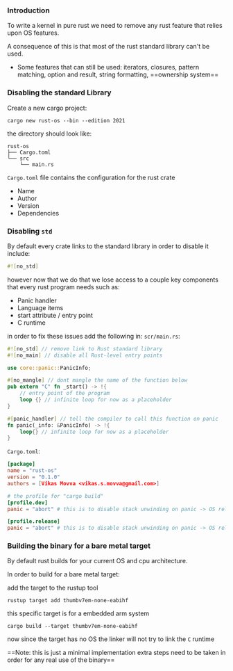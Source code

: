

### Introduction
To write a kernel in pure rust we need to remove any rust feature that relies upon OS features.

A consequence of this is that most of the rust standard library can't be used.
- Some features that can still be used: iterators, closures, pattern matching, option and result, string formatting,  ==ownership system==

### Disabling the standard Library
Create a new cargo project:
```shell
cargo new rust-os --bin --edition 2021
```

the directory should look like:
```
rust-os
├── Cargo.toml
└── src
    └── main.rs
```

`Cargo.toml` file contains the configuration for the rust crate
- Name
- Author
- Version
- Dependencies

### Disabling `std`
By default every crate links to the standard library in order to disable it include:
```rust
#![no_std]
```

however now that we do that we lose access to a couple key components that every rust program needs such as:
- Panic handler
- Language items
- start attribute / entry point
- C runtime

in order to fix these issues add the following in:
`scr/main.rs`:
```Rust
#![no_std] // remove link to Rust standard library
#![no_main] // disable all Rust-level entry points

use core::panic::PanicInfo;

#[no_mangle] // dont mangle the name of the function below
pub extern "C" fn _start() -> !{
	// entry point of the program
	loop {} // infinite loop for now as a placeholder
}

#[panic_handler] // tell the compiler to call this function on panic
fn panic(_info: &PanicInfo) -> !{
	loop{} // infinite loop for now as a placeholder
}
```

`Cargo.toml`:
```toml
[package]
name = "rust-os"
version = "0.1.0"
authors = [Vikas Movva <vikas.s.movva@gmail.com>]

# the profile for "cargo build"
[profile.dev]
panic = "abort" # this is to disable stack unwinding on panic -> OS related feature

[profile.release]
panic = "abort" # this is to disable stack unwinding on panic -> OS related feature
```

### Building the binary for a bare metal target
By default rust builds for your current OS and cpu architecture.

In order to build for a bare metal target:

add the target to the rustup tool
```shell
rustup target add thumbv7em-none-eabihf
```
this specific target is for a embedded arm system

```shell
cargo build --target thumbv7em-none-eabihf
```

now since the target has no OS the linker will not try to link the `C` runtime

==Note: this is just a minimal implementation extra steps need to be taken in order for any real use of the binary==

